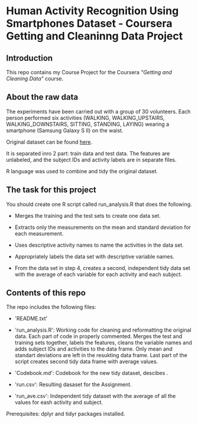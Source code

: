 
# Human Activity Recognition Using Smartphones Dataset - Coursera Getting and Cleaninng Data Project


## Introduction

This repo contains my Course Project for the Coursera *"Getting and Cleaning Data"* course. 

## About the raw data

The experiments have been carried out with a group of 30 volunteers. Each person performed six activities (WALKING, WALKING_UPSTAIRS, WALKING_DOWNSTAIRS, SITTING, STANDING, LAYING) wearing a smartphone (Samsung Galaxy S II) on the waist. 

Original dataset can be found [here](https://d396qusza40orc.cloudfront.net/getdata%2Fprojectfiles%2FUCI%20HAR%20Dataset.zip). 

It is separated inro 2 part: train data and test data. The features are unlabeled, and the subject IDs and activity labels are in separate files. 

R language was used to combine and tidy the original dataset. 

## The task for this project

You should create one R script called run_analysis.R that does the following.

- Merges the training and the test sets to create one data set.

- Extracts only the measurements on the mean and standard deviation for each measurement.

- Uses descriptive activity names to name the activities in the data set.

- Appropriately labels the data set with descriptive variable names.

- From the data set in step 4, creates a second, independent tidy data set with the average of each variable for each activity and each subject.

## Contents of this repo

The repo includes the following files:

- 'README.txt'

- 'run_analysis.R': Working code for cleaning and reformatting the original data. Each part of code in properly commented. Merges the test and training sets together, labels the features, cleans the variable names and adds subject IDs and activities to the data frame. Only mean and standart deviations are left in the resukting data frame. Last part of the script creates second tidy data frame with average values. 

- 'Codebook.md': Codebook for the new tidy dataset, descibes .

- 'run.csv': Resulting dasaset for the Assignment.

- 'run_ave.csv': Independent tidy dataset with the average of all the values for eash activity and subject. 


Prerequisites: dplyr and tidyr packages installed. 
